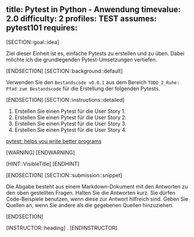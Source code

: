 title: Pytest in Python - Anwendung
timevalue: 2.0
difficulty: 2
profiles: TEST
assumes: pytest101
requires:
---
[SECTION::goal::idea]

Ziel dieser Einheit ist es, einfache Pytests zu erstellen und zu üben. Dabei möchte ich die grundlegenden Pytest-Umsetzungen vertiefen.

[ENDSECTION]
[SECTION::background::default]

Verwenden Sie den `Bestandscode v0.0.1` aus dem Bereich `TODO_2_Ruhe: Pfad zum Bestandscode` für die Erstellung der folgenden Pytests.

[ENDSECTION]
[SECTION::instructions::detailed]

1. Erstellen Sie einen Pytest für die User Story 1.
2. Erstellen Sie einen Pytest für die User Story 2.
3. Erstellen Sie einen Pytest für die User Story 3.
4. Erstellen Sie einen Pytest für die User Story 4.

[pytest: helps you write better programs](https://docs.pytest.org/en/stable/)

[WARNING]
[ENDWARNING]

[HINT::VisibleTitle]
[ENDHINT]

[ENDSECTION]
[SECTION::submission::snippet]

Die Abgabe besteht aus einem Markdown-Dokument mit den Antworten zu den oben gestellten Fragen.
Halten Sie die Antworten kurz.
Sie dürfen Code-Beispiele benutzen, wenn diese zur Antwort hilfreich sind.
Geben Sie Quellen an, wenn Sie andere als die gegebenen Quellen hinzuziehen.

[ENDSECTION]

[INSTRUCTOR::heading]
.
[ENDINSTRUCTOR]
